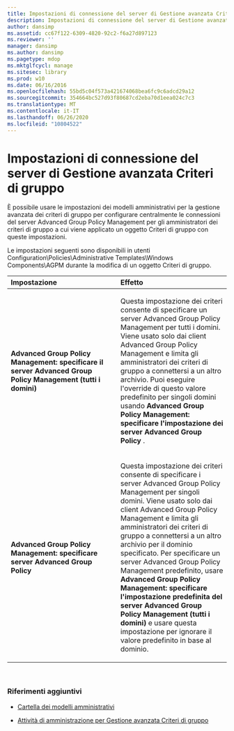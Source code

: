 ```yaml
---
title: Impostazioni di connessione del server di Gestione avanzata Criteri di gruppo
description: Impostazioni di connessione del server di Gestione avanzata Criteri di gruppo
author: dansimp
ms.assetid: cc67f122-6309-4820-92c2-f6a27d897123
ms.reviewer: ''
manager: dansimp
ms.author: dansimp
ms.pagetype: mdop
ms.mktglfcycl: manage
ms.sitesec: library
ms.prod: w10
ms.date: 06/16/2016
ms.openlocfilehash: 55bd5c04f573a421674068bea6fc9c6adcd29a12
ms.sourcegitcommit: 354664bc527d93f80687cd2eba70d1eea024c7c3
ms.translationtype: MT
ms.contentlocale: it-IT
ms.lasthandoff: 06/26/2020
ms.locfileid: "10804522"
---
```

# Impostazioni di connessione del server di Gestione avanzata Criteri di gruppo


È possibile usare le impostazioni dei modelli amministrativi per la gestione avanzata dei criteri di gruppo per configurare centralmente le connessioni del server Advanced Group Policy Management per gli amministratori dei criteri di gruppo a cui viene applicato un oggetto Criteri di gruppo con queste impostazioni.

Le impostazioni seguenti sono disponibili in utenti Configuration\\Policies\\Administrative Templates\\Windows Components\\AGPM durante la modifica di un oggetto Criteri di gruppo.

<table>
<colgroup>
<col width="50%" />
<col width="50%" />
</colgroup>
<thead>
<tr class="header">
<th align="left">Impostazione</th>
<th align="left">Effetto</th>
</tr>
</thead>
<tbody>
<tr class="odd">
<td align="left"><p><strong>Advanced Group Policy Management: specificare il server Advanced Group Policy Management (tutti i domini)</strong></p></td>
<td align="left"><p>Questa impostazione dei criteri consente di specificare un server Advanced Group Policy Management per tutti i domini. Viene usato solo dai client Advanced Group Policy Management e limita gli amministratori dei criteri di gruppo a connettersi a un altro archivio. Puoi eseguire l'override di questo valore predefinito per singoli domini usando <strong> Advanced Group Policy Management: specificare l'impostazione dei server Advanced Group Policy </strong> .</p></td>
</tr>
<tr class="even">
<td align="left"><p><strong>Advanced Group Policy Management: specificare server Advanced Group Policy</strong></p></td>
<td align="left"><p>Questa impostazione dei criteri consente di specificare i server Advanced Group Policy Management per singoli domini. Viene usato solo dai client Advanced Group Policy Management e limita gli amministratori dei criteri di gruppo a connettersi a un altro archivio per il dominio specificato. Per specificare un server Advanced Group Policy Management predefinito, usare <strong> Advanced Group Policy Management: specificare l'impostazione predefinita del server Advanced Group Policy Management (tutti i domini) </strong> e usare questa impostazione per ignorare il valore predefinito in base al dominio.</p></td>
</tr>
</tbody>
</table>

 

### Riferimenti aggiuntivi

-   [Cartella dei modelli amministrativi](administrative-templates-folder-agpm40.md)

-   [Attività di amministrazione per Gestione avanzata Criteri di gruppo](performing-agpm-administrator-tasks-agpm40.md)

 

 





